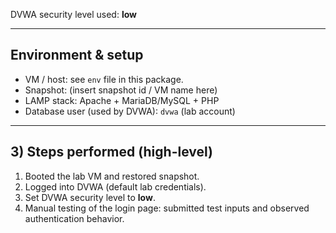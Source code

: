 DVWA security level used: **low**



---

##  Environment & setup
- VM / host: see `env` file in this package.
- Snapshot: (insert snapshot id / VM name here)
- LAMP stack: Apache + MariaDB/MySQL + PHP
- Database user (used by DVWA): `dvwa` (lab account)

---

## 3) Steps performed (high-level)
1. Booted the lab VM and restored snapshot.
2. Logged into DVWA (default lab credentials).
3. Set DVWA security level to **low**.
4. Manual testing of the login page: submitted test inputs and observed authentication behavior.

